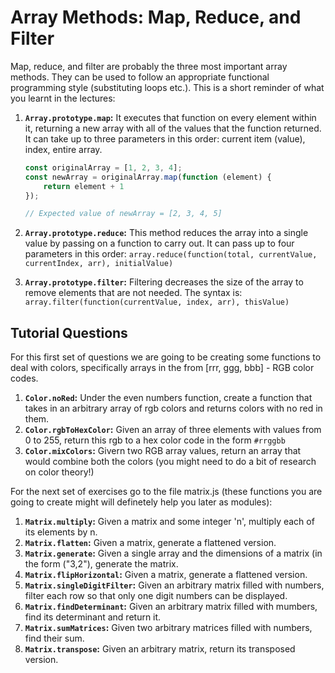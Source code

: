 # Array Methods: Map, Reduce, and Filter

Map, reduce, and filter are probably the three most important array methods. They can be used to follow an appropriate functional programming style (substituting loops etc.). This is a short reminder of what you learnt in the lectures:

1. **`Array.prototype.map`:**  It executes that function on every element within it, returning a new array with all of the values that the function returned. It can take up to three parameters in this order: current item (value), index, entire array.

    ``` javascript
    const originalArray = [1, 2, 3, 4];
    const newArray = originalArray.map(function (element) {
        return element + 1
    });

    // Expected value of newArray = [2, 3, 4, 5]
    ```

1. **`Array.prototype.reduce`:** This method reduces the array into a single value by passing on a function to carry out. It can pass up to four parameters in this order: `array.reduce(function(total, currentValue, currentIndex, arr), initialValue)`
1. **`Array.prototype.filter`:** Filtering decreases the size of the array to remove elements that are not needed. The syntax is:
     `array.filter(function(currentValue, index, arr), thisValue)`

## Tutorial Questions

For this first set of questions we are going to be creating some functions to deal with colors, specifically arrays in the from [rrr, ggg, bbb] - RGB color codes.
1. **`Color.noRed`:** Under the even numbers function, create a function that takes in an arbitrary array of rgb colors and returns colors with no red in them.
1. **`Color.rgbToHexColor`:** Given an array of three elements with values from 0 to 255, return this rgb to a hex color code in the form `#rrggbb`
1. **`Color.mixColors`:** Givern two RGB array values, return an array that would combine both the colors (you might need to do a bit of research on color theory!)

For the next set of exercises go to the file matrix.js (these functions you are going to create might will definetely help you later as modules):

1. **`Matrix.multiply`:** Given a matrix and some integer 'n', multiply each of its elements by n.
1. **`Matrix.flatten`:** Given a matrix, generate a flattened version.
1. **`Matrix.generate`:** Given a single array and the dimensions of a matrix (in the form ("3,2"), generate the matrix.
1. **`Matrix.flipHorizontal`:** Given a matrix, generate a flattened version.
1. **`Matrix.singleDigitFilter`:** Given an arbitrary matrix filled with numbers, filter each row so that only one digit numbers can be displayed.
1. **`Matrix.findDeterminant`:** Given an arbitrary matrix filled with mumbers, find its determinant and return it.
1. **`Matrix.sumMatrices`:** Given two arbitrary matrices filled with numbers, find their sum.
1. **`Matrix.transpose`:** Given an arbitrary matrix, return its transposed version.




